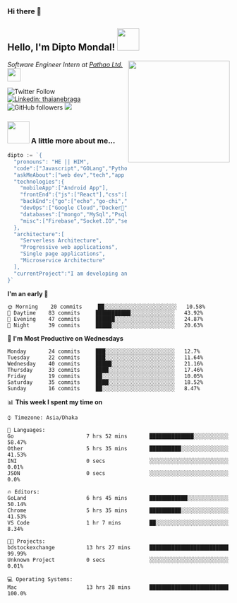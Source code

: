 ### Hi there 👋

<!--
**diptomondal007/diptomondal007** is a ✨ _special_ ✨ repository because its `README.md` (this file) appears on your GitHub profile.

Here are some ideas to get you started:

- 🔭 I’m currently working on ...
- 🌱 I’m currently learning ...
- 👯 I’m looking to collaborate on ...
- 🤔 I’m looking for help with ...
- 💬 Ask me about ...
- 📫 How to reach me: ...
- 😄 Pronouns: ...
- ⚡ Fun fact: ...
-->

<h2>Hello, I'm Dipto Mondal! <img src="https://media.giphy.com/media/12oufCB0MyZ1Go/giphy.gif" width="50"></h2>
<img align='right' src="https://media.giphy.com/media/M9gbBd9nbDrOTu1Mqx/giphy.gif" width="230">
<p><em>Software Engineer Intern at <a href="https://pathao.com/?lang=en">Pathao Ltd.</a><img src="https://media.giphy.com/media/WUlplcMpOCEmTGBtBW/giphy.gif" width="30"> 
</em></p>

![Twitter Follow](https://img.shields.io/twitter/follow/Dipto_Mondal007?label=Follow)
[![Linkedin: thaianebraga](https://img.shields.io/badge/-dipto-blue?style=flat-square&logo=Linkedin&logoColor=white&link=https://www.linkedin.com/in/dipto-mondal-807003181/)](https://www.linkedin.com/in/dipto-mondal-807003181/)
![GitHub followers](https://img.shields.io/github/followers/diptomondal007?label=Follow&style=social)
![](https://visitor-badge.glitch.me/badge?page_id=https://github.com/diptomondal007)

### <img src="https://media.giphy.com/media/VgCDAzcKvsR6OM0uWg/giphy.gif" width="50"> A little more about me...  

```go
dipto := `{
  "pronouns": "HE || HIM",
  "code":["Javascript","GOLang","Python","Java","C", "C++"],
  "askMeAbout":["web dev","tech","app dev","movies", "AI", "ML"],
  "technologies":{
    "mobileApp":["Android App"],
    "frontEnd":{"js":["React"],"css":["materialize","bulma","bootstrap"]},
    "backEnd":{"go":["echo","go-chi","fast-http"],"python":["flask", "django"]},
    "devOps":["Google Cloud","Docker🐳","Kubernetes","Nginx"],
    "databases":["mongo","MySql","Psql"],
    "misc":["Firebase","Socket.IO","selenium","open-cv", "Web Socket", "WebRtc]
  },
  "architecture":[
    "Serverless Architecture",
    "Progressive web applications",
    "Single page applications",
    "Microservice Architecture"
  ],
  "currentProject":"I am developing an share market api and an app",
}`
```

<!--START_SECTION:waka-->
**I'm an early 🐤** 

```text
🌞 Morning    20 commits     ██░░░░░░░░░░░░░░░░░░░░░░░   10.58% 
🌆 Daytime    83 commits     ███████████░░░░░░░░░░░░░░   43.92% 
🌃 Evening    47 commits     ██████░░░░░░░░░░░░░░░░░░░   24.87% 
🌙 Night      39 commits     █████░░░░░░░░░░░░░░░░░░░░   20.63%

```
📅 **I'm Most Productive on Wednesdays** 

```text
Monday       24 commits     ███░░░░░░░░░░░░░░░░░░░░░░   12.7% 
Tuesday      22 commits     ███░░░░░░░░░░░░░░░░░░░░░░   11.64% 
Wednesday    40 commits     █████░░░░░░░░░░░░░░░░░░░░   21.16% 
Thursday     33 commits     ████░░░░░░░░░░░░░░░░░░░░░   17.46% 
Friday       19 commits     ██░░░░░░░░░░░░░░░░░░░░░░░   10.05% 
Saturday     35 commits     ████░░░░░░░░░░░░░░░░░░░░░   18.52% 
Sunday       16 commits     ██░░░░░░░░░░░░░░░░░░░░░░░   8.47%

```


📊 **This week I spent my time on** 

```text
⌚︎ Timezone: Asia/Dhaka

💬 Languages: 
Go                       7 hrs 52 mins       ██████████████░░░░░░░░░░░   58.47% 
Other                    5 hrs 35 mins       ██████████░░░░░░░░░░░░░░░   41.53% 
INI                      0 secs              ░░░░░░░░░░░░░░░░░░░░░░░░░   0.01% 
JSON                     0 secs              ░░░░░░░░░░░░░░░░░░░░░░░░░   0.0%

🔥 Editors: 
GoLand                   6 hrs 45 mins       ████████████░░░░░░░░░░░░░   50.14% 
Chrome                   5 hrs 35 mins       ██████████░░░░░░░░░░░░░░░   41.53% 
VS Code                  1 hr 7 mins         ██░░░░░░░░░░░░░░░░░░░░░░░   8.34%

🐱‍💻 Projects: 
bdstockexchange          13 hrs 27 mins      █████████████████████████   99.99% 
Unknown Project          0 secs              ░░░░░░░░░░░░░░░░░░░░░░░░░   0.01%

💻 Operating Systems: 
Mac                      13 hrs 28 mins      █████████████████████████   100.0%

```


<!--END_SECTION:waka-->
